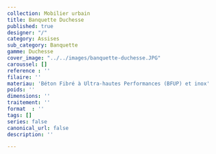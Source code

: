 ```yaml
---
collection: Mobilier urbain
title: Banquette Duchesse
published: true
designer: "/"
category: Assises
sub_category: Banquette
gamme: Duchesse
cover_image: "../../images/banquette-duchesse.JPG"
caroussel: []
reference : ''
filaire: ''
materiau: 'Béton Fibré à Ultra-hautes Performances (BFUP) et inox'
poids: ''
dimensions: ''
traitement: ''
format  : ''
tags: []
series: false
canonical_url: false
description: ''

---
```

